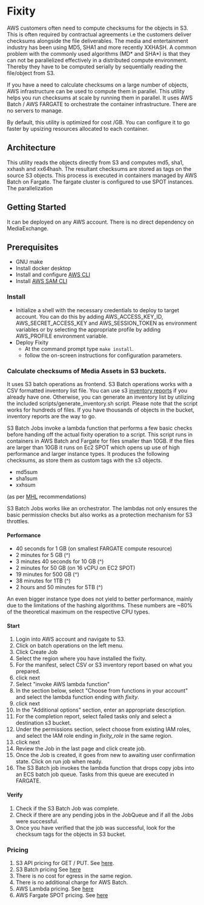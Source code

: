 # Fixity

AWS customers often need to compute checksums for the objects in S3. This is often required by contractual agreements i.e the customers deliver checksums alongside the file deliverables. The media and entertainment industry has been using MD5, SHA1 and more recently XXHASH. A common problem with the commonly used algorithms (MD* and SHA*) is that they can not be parallelized effectively in a distributed compute environment. Thereby they have to be computed serially by sequentially reading the file/object from S3.

If you have a need to calculate checksums on a large number of objects, AWS infrastructure can be used to compute them in parallel. This utility helps you run checksums at scale by running them in parallel. It uses AWS Batch / AWS FARGATE to orchestrate the container infrastructure. There are no servers to manage.  

By default, this utility is optimized for cost /GB. You can configure it to go faster by upsizing resources allocated to each container.

## Architecture
This utility reads the objects directly from S3 and computes md5, sha1, xxhash and xx64hash. The resultant checksums are stored as tags on the source S3 objects. This process is executed in containers managed by AWS Batch on Fargate. The fargate cluster is configured to use SPOT instances. The parallelization

## Getting Started
It can be deployed on any AWS account. There is no direct dependency on MediaExchange.

## Prerequisites
* GNU make
* Install docker desktop
* Install and configure [AWS CLI](https://docs.aws.amazon.com/cli/latest/userguide/cli-chap-install.html)
* Install [AWS SAM CLI](https://docs.aws.amazon.com/serverless-application-model/latest/developerguide/serverless-sam-cli-install.html)

### Install
* Initialize a shell with the necessary credentials to deploy to target account. You can do this by adding AWS_ACCESS_KEY_ID, AWS_SECRET_ACCESS_KEY and AWS_SESSION_TOKEN as environment variables or by selecting the appropriate profile by adding AWS_PROFILE environment variable.
* Deploy Fixity
  * At the command prompt type `make install`.
  * follow the on-screen instructions for configuration parameters.

### Calculate checksums of Media Assets in S3 buckets.

It uses S3 batch operations as frontend. S3 Batch operations works with a CSV formatted inventory list file. You can use s3 [inventory reports](https://docs.aws.amazon.com/AmazonS3/latest/userguide/storage-inventory.html) if you already have one. Otherwise, you can generate an inventory list by utilizing the included scripts/generate_inventory.sh script. Please note that the script works for hundreds of files. If you have thousands of objects in the bucket, inventory reports are the way to go.

S3 Batch Jobs invoke a lambda function that performs a few basic checks before handing off the actual fixity operation to a script. This script runs in containers in AWS Batch and Fargate for files smaller than 10GB. If the files are larger than 10GB it runs on Ec2 SPOT which opens up use of high performance and larger instance types. It produces the following checksums, as store them as custom tags with the s3 objects.

* md5sum
* sha1sum
* xxhsum

(as per [MHL](https://mediahashlist.org/) recommendations)

S3 Batch Jobs works like an orchestrator. The lambdas not only ensures the basic permission checks but also works as a protection mechanism for S3 throttles.

#### Performance

* 40 seconds for 1 GB (on smallest FARGATE compute resource)
* 2 minutes for 5 GB (^)
* 3 minutes 40 seconds for 10 GB (^)
* 2 minutes for 50 GB (on 16 vCPU on EC2 SPOT)  
* 19 minutes for 500 GB (^)
* 38 minutes for 1TB (^)
* 2 hours and 50 minutes for 5TB (^)

An even bigger instance type does not yield to better performance, mainly due to the limitations of the hashing algorithms. These numbers are ~80% of the theoretical maximum on the respective CPU types. 

#### Start

1. Login into AWS account and navigate to S3.
1. Click on batch operations on the left menu.
1. Click Create Job
  1. Select the region where you have installed the fixity.
  1. For the manifest, select CSV or S3 inventory report based on what you prepared.
  1. click next
  1. Select "invoke AWS lambda function"
  1. In the section below, select "Choose from functions in your account" and select the lambda function ending with _fixity_.
  1. click next
  1. In the "Additional options" section, enter an appropriate description.
  1. For the completion report, select failed tasks only and select a destination s3 bucket.
  1. Under the permissions section, select choose from existing IAM roles, and select the IAM role ending in _fixity_role_ in the same region.
  1. click next
  1. Review the Job in the last page and click create job.
1. Once the Job is created, it goes from new to awaiting user confirmation state. Click on run job when ready.
1. The S3 Batch job invokes the lambda function that drops copy jobs into an ECS batch job queue. Tasks from this queue are executed in FARGATE.  

#### Verify

1. Check if the S3 Batch Job was complete.
1. Check if there are any pending jobs in the JobQueue and if all the Jobs were successful.
1. Once you have verified that the job was successful, look for the checksum tags for the objects in S3 bucket.


### Pricing

1. S3 API pricing for GET / PUT. See [here](https://aws.amazon.com/s3/pricing/).
1. S3 Batch pricing See [here](https://aws.amazon.com/s3/pricing/)
1. There is no cost for egress in the same region.
1. There is no additional charge for AWS Batch.
1. AWS Lambda pricing. See [here](https://aws.amazon.com/lambda/pricing/)
1. AWS Fargate SPOT pricing. See [here](https://aws.amazon.com/fargate/pricing/)
